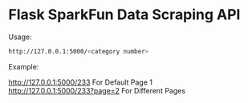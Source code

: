 # Flask SparkFun Data Scraping API
 
Usage:
  ```sh
  http://127.0.0.1:5000/<category number>
  ```
Example:


http://127.0.0.1:5000/233 For Default Page 1 
<br>
http://127.0.0.1:5000/233?page=2 For Different Pages

